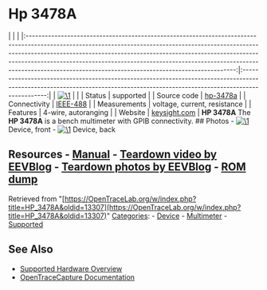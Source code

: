 # Hp 3478A

| | | |:-----------------------------------------------------------------------------------------------------------------------------------------------------------------------------------------------------------------------------------------------------------------------------------------------------------------------------------------------------------------------------------------:|:-----------------------------------------------------------------------------------------------------------------------------------------------------------------------------:| | [![\1](../../assets/hardware/general/\2)](./File:Hp3478a_mugshot.png.html) | | | Status | supported | | Source code | [hp-3478a](http://github.com/OpenTraceLab/?p=OpenTraceCapture.git;a=tree;f=src/hardware/hp-3478a) | | Connectivity | [IEEE-488](IEEE-488.html "IEEE-488") | | Measurements | voltage, current, resistance | | Features | 4-wire, autoranging | | Website | [keysight.com](http://www.keysight.com/en/pd-3478A:epsg:pro-pn-3478A/55-digit-dmm-with-hp-ib-interface?&cc=BE&lc=dut) | **HP 3478A** The **HP 3478A** is a bench multimeter with GPIB connectivity. ## Photos \- 
[![\1](../../assets/hardware/general/\2)](./File:HP_3478A.png.html)
Device, front
\- 
[![\1](../../assets/hardware/general/\2)](./File:HP_3478A_back.jpg.html)
Device, back
## Resources \- [Manual](http://literature.cdn.keysight.com/litweb/pdf/03478-90009.pdf) \- [Teardown video by EEVBlog](https://www.youtube.com/watch?v=9v6OksEFqpA) \- [Teardown photos by EEVBlog](https://www.flickr.com/photos/eevblog/sets/72157632806646675/) \- [ROM dump](http://www.ko4bb.com/getsimple/index.php?id=download&file=01_ROM_Images_and_Drivers/HP_3478A_03478-65501_dc118.zip)
Retrieved from "[https://OpenTraceLab.org/w/index.php?title=HP_3478A&oldid=13307](https://OpenTraceLab.org/w/index.php?title=HP_3478A&oldid=13307)" 
[Categories](specialcategories-specialcategories.md): \- [Device](./Category:Device.html "Category:Device") \- [Multimeter](./Category:Multimeter.html "Category:Multimeter") \- [Supported](./Category:Supported.html "Category:Supported")

## See Also
- [Supported Hardware Overview](../supported-hardware.md)
- [OpenTraceCapture Documentation](../../opentracecapture/overview.md)
